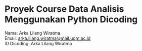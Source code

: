 # Proyek Course Data Analisis Menggunakan Python Dicoding

Nama: Arka Lilang Wiratma \
Email: arka.lilang.wiratma@mail.ugm.ac.id \
ID Dicoding: Arka Lilang Wiratma 
